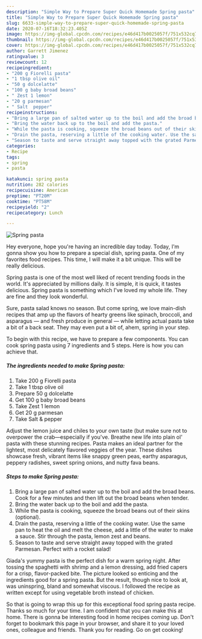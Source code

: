 ```yaml
---
description: "Simple Way to Prepare Super Quick Homemade Spring pasta"
title: "Simple Way to Prepare Super Quick Homemade Spring pasta"
slug: 6633-simple-way-to-prepare-super-quick-homemade-spring-pasta
date: 2020-07-16T18:32:23.405Z
image: https://img-global.cpcdn.com/recipes/e46d417b0025057f/751x532cq70/spring-pasta-recipe-main-photo.jpg
thumbnail: https://img-global.cpcdn.com/recipes/e46d417b0025057f/751x532cq70/spring-pasta-recipe-main-photo.jpg
cover: https://img-global.cpcdn.com/recipes/e46d417b0025057f/751x532cq70/spring-pasta-recipe-main-photo.jpg
author: Garrett Jimenez
ratingvalue: 3
reviewcount: 12
recipeingredient:
- "200 g Fiorelli pasta"
- "1 tbsp olive oil"
- "50 g dolcelatte"
- "100 g baby broad beans"
- " Zest 1 lemon"
- "20 g parmesan"
- " Salt  pepper"
recipeinstructions:
- "Bring a large pan of salted water up to the boil and add the broad beans. Cook for a few minutes and then lift out the broad beans when tender."
- "Bring the water back up to the boil and add the pasta."
- "While the pasta is cooking, squeeze the broad beans out of their skins (optional)."
- "Drain the pasta, reserving a little of the cooking water. Use the same pan to heat the oil and melt the cheese, add a little of the water to make a sauce. Stir through the pasta, lemon zest and beans."
- "Season to taste and serve straight away topped with the grated Parmesan. Perfect with a rocket salad!"
categories:
- Recipe
tags:
- spring
- pasta

katakunci: spring pasta 
nutrition: 282 calories
recipecuisine: American
preptime: "PT20M"
cooktime: "PT58M"
recipeyield: "2"
recipecategory: Lunch

---
```



![Spring pasta](https://img-global.cpcdn.com/recipes/e46d417b0025057f/751x532cq70/spring-pasta-recipe-main-photo.jpg)

Hey everyone, hope you're having an incredible day today. Today, I'm gonna show you how to prepare a special dish, spring pasta. One of my favorites food recipes. This time, I will make it a bit unique. This will be really delicious.

Spring pasta is one of the most well liked of recent trending foods in the world. It's appreciated by millions daily. It is simple, it is quick, it tastes delicious. Spring pasta is something which I've loved my whole life. They are fine and they look wonderful.

Sure, pasta salad knows no season. But come spring, we love main-dish recipes that amp up the flavors of hearty greens like spinach, broccoli, and asparagus — and fresh produce in general — while letting actual pasta take a bit of a back seat. They may even put a bit of, ahem, spring in your step.


To begin with this recipe, we have to prepare a few components. You can cook spring pasta using 7 ingredients and 5 steps. Here is how you can achieve that.

<!--inarticleads1-->

##### The ingredients needed to make Spring pasta:

1. Take 200 g Fiorelli pasta
1. Take 1 tbsp olive oil
1. Prepare 50 g dolcelatte
1. Get 100 g baby broad beans
1. Take  Zest 1 lemon
1. Get 20 g parmesan
1. Take  Salt &amp; pepper


Adjust the lemon juice and chiles to your own taste (but make sure not to overpower the crab—especially if you&#39;ve. Breathe new life into plain ol&#39; pasta with these stunning recipes. Pasta makes an ideal partner for the lightest, most delicately flavored veggies of the year. These dishes showcase fresh, vibrant items like snappy green peas, earthy asparagus, peppery radishes, sweet spring onions, and nutty fava beans. 

<!--inarticleads2-->

##### Steps to make Spring pasta:

1. Bring a large pan of salted water up to the boil and add the broad beans. Cook for a few minutes and then lift out the broad beans when tender.
1. Bring the water back up to the boil and add the pasta.
1. While the pasta is cooking, squeeze the broad beans out of their skins (optional).
1. Drain the pasta, reserving a little of the cooking water. Use the same pan to heat the oil and melt the cheese, add a little of the water to make a sauce. Stir through the pasta, lemon zest and beans.
1. Season to taste and serve straight away topped with the grated Parmesan. Perfect with a rocket salad!


Giada&#39;s yummy pasta is the perfect dish for a warm spring night. After tossing the spaghetti with shrimp and a lemon dressing, add fried capers for a crisp, flavor-packed bite. The picture looked so enticing and the ingredients good for a spring pasta. But the result, though nice to look at, was uninspring, bland and somewhat viscous. I followed the recipe as written except for using vegetable broth instead of chicken. 

So that is going to wrap this up for this exceptional food spring pasta recipe. Thanks so much for your time. I am confident that you can make this at home. There is gonna be interesting food in home recipes coming up. Don't forget to bookmark this page in your browser, and share it to your loved ones, colleague and friends. Thank you for reading. Go on get cooking!
